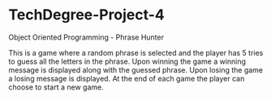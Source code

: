 # TechDegree-Project-4
Object Oriented Programming - Phrase Hunter

This is a game where a random phrase is selected and the player has 5 tries to guess all the letters in the phrase.
Upon winning the game a winning message is displayed along with the guessed phrase.
Upon losing the game a losing message is displayed.
At the end of each game the player can choose to start a new game.
